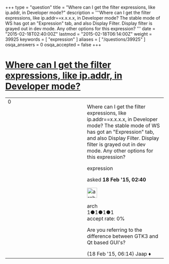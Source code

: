 +++
type = "question"
title = "Where can I get the filter expressions, like ip.addr, in Developer mode?"
description = '''Where can I get the filter expressions, like ip.addr==x.x.x.x, in Developer mode? The stable mode of WS has got an &quot;Expression&quot; tab, and also Display Filter. Display filter is grayed out in dev mode. Any other options for this expression? '''
date = "2015-02-18T02:40:00Z"
lastmod = "2015-02-18T06:14:00Z"
weight = 39925
keywords = [ "expression" ]
aliases = [ "/questions/39925" ]
osqa_answers = 0
osqa_accepted = false
+++

<div class="headNormal">

# [Where can I get the filter expressions, like ip.addr, in Developer mode?](/questions/39925/where-can-i-get-the-filter-expressions-like-ipaddr-in-developer-mode)

</div>

<div id="main-body">

<div id="askform">

<table id="question-table" style="width:100%;"><colgroup><col style="width: 50%" /><col style="width: 50%" /></colgroup><tbody><tr class="odd"><td style="width: 30px; vertical-align: top"><div class="vote-buttons"><span id="post-39925-upvote" class="ajax-command post-vote up" rel="nofollow" title="I like this post (click again to cancel)"> </span><div id="post-39925-score" class="post-score" title="current number of votes">0</div><span id="post-39925-downvote" class="ajax-command post-vote down" rel="nofollow" title="I dont like this post (click again to cancel)"> </span> <span id="favorite-mark" class="ajax-command favorite-mark" rel="nofollow" title="mark/unmark this question as favorite (click again to cancel)"> </span><div id="favorite-count" class="favorite-count"></div></div></td><td><div id="item-right"><div class="question-body"><p>Where can I get the filter expressions, like ip.addr==x.x.x.x, in Developer mode? The stable mode of WS has got an "Expression" tab, and also Display Filter. Display filter is grayed out in dev mode. Any other options for this expression?</p></div><div id="question-tags" class="tags-container tags"><span class="post-tag tag-link-expression" rel="tag" title="see questions tagged &#39;expression&#39;">expression</span></div><div id="question-controls" class="post-controls"></div><div class="post-update-info-container"><div class="post-update-info post-update-info-user"><p>asked <strong>18 Feb '15, 02:40</strong></p><img src="https://secure.gravatar.com/avatar/dcc9c865113e1204e6aef63668fbc376?s=32&amp;d=identicon&amp;r=g" class="gravatar" width="32" height="32" alt="arch&#39;s gravatar image" /><p><span>arch</span><br />
<span class="score" title="1 reputation points">1</span><span title="1 badges"><span class="badge1">●</span><span class="badgecount">1</span></span><span title="1 badges"><span class="silver">●</span><span class="badgecount">1</span></span><span title="1 badges"><span class="bronze">●</span><span class="badgecount">1</span></span><br />
<span class="accept_rate" title="Rate of the user&#39;s accepted answers">accept rate:</span> <span title="arch has no accepted answers">0%</span></p></div></div><div id="comments-container-39925" class="comments-container"><span id="39929"></span><div id="comment-39929" class="comment"><div id="post-39929-score" class="comment-score"></div><div class="comment-text"><p>Are you referring to the difference between GTK3 and Qt based GUI's?</p></div><div id="comment-39929-info" class="comment-info"><span class="comment-age">(18 Feb '15, 06:14)</span> <span class="comment-user userinfo">Jaap ♦</span></div></div></div><div id="comment-tools-39925" class="comment-tools"></div><div class="clear"></div><div id="comment-39925-form-container" class="comment-form-container"></div><div class="clear"></div></div></td></tr></tbody></table>

</div>

</div>

